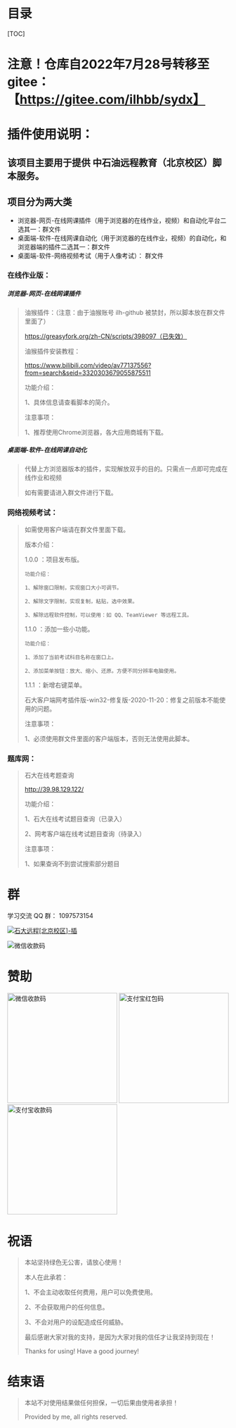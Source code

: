 # 目录

[TOC]

# 注意！仓库自2022年7月28号转移至gitee：【https://gitee.com/ilhbb/sydx】


# 插件使用说明：

## 该项目主要用于提供 中石油远程教育（北京校区）脚本服务。



## 项目分为两大类

-  浏览器-网页-在线网课插件（用于浏览器的在线作业，视频）和自动化平台二选其一：群文件 
-  桌面端-软件-在线网课自动化（用于浏览器的在线作业，视频）的自动化，和浏览器端的插件二选其一：群文件 
-  桌面端-软件-网络视频考试（用于人像考试）：    群文件 



### 在线作业版：

##### 浏览器-网页-在线网课插件

> 油猴插件：（注意：由于油猴账号 ilh-github 被禁封，所以脚本放在群文件里面了）
>
> https://greasyfork.org/zh-CN/scripts/398097（已失效）
>
> 油猴插件安装教程：
>
> https://www.bilibili.com/video/av77137556?from=search&seid=3320303679055875511
>
> 功能介绍：
>
> 	1、具体信息请查看脚本的简介。
>
> 注意事项：
>
> 	1、推荐使用Chrome浏览器，各大应用商城有下载。

##### 桌面端-软件-在线网课自动化

> 代替上方浏览器版本的插件，实现解放双手的目的。只需点一点即可完成在线作业和视频
>
> 如有需要请进入群文件进行下载。



### 网络视频考试：

> 如需使用客户端请在群文件里面下载。
>
> 版本介绍：
>
> 	1.0.0 ：项目发布版。 
> 	
> 	  功能介绍：
> 	  
> 	  1、解除窗口限制，实现窗口大小可调节。
> 	
> 	  2、解除文字限制，实现复制，粘贴，选中效果。
> 	
> 	  3、解除远程软件控制，可以使用：如 QQ、TeamViewer 等远程工具。
> 	
> 	
> 	1.1.0 ：添加一些小功能。
> 	
> 	  功能介绍：
> 	  
> 	  1、添加了当前考试科目名称在窗口上。
> 	
> 	  2、添加菜单按钮：放大、缩小、还原。方便不同分辨率电脑使用。
> 	
> 	1.1.1 ：新增右键菜单。
> 	
> 	石大客户端网考插件版-win32-修复版-2020-11-20：修复之前版本不能使用的问题。
>
> 
>
>
> 注意事项：
>
> 	1、必须使用群文件里面的客户端版本，否则无法使用此脚本。



### 题库网：

> 石大在线考题查询
>
> http://39.98.129.122/
>
> 功能介绍：
>
> 	1、石大在线考试题目查询（已录入）
> 	
> 	2、网考客户端在线考试题目查询（待录入）
>
> 注意事项：
>
> 	1、如果查询不到尝试搜索部分题目



# 群

<p>
    学习交流 QQ 群：
    <span style="user-select:all;">1097573154</span>
    &nbsp;&nbsp;
</p>
<p>
    <span >
        <a target="_blank" draggable="false" href="//shang.qq.com/wpa/qunwpa?idkey=cc57d6d510e9185aa4643444290f7e7b0d6d36143a8c63e416b09f92c2df8698">        
            <img border="0" draggable="false" src="http://pub.idqqimg.com/wpa/images/group.png" alt="石大远程[北京校区]-插" title="石大远程[北京校区]-插">
    </a>
</span> 
</p>
<p>
<img src="https://ilh-github.github.io/sydx/qq.png" alt="微信收款码" >
</p>









# 赞助

<img src="https://ilh-github.github.io/sydx/wx.d11c43d.png" alt="微信收款码"  width="250px">

<img src="https://ilh-github.github.io/sydx/zfbhb.c9260fb.jpg" alt="支付宝红包码"  width="250px" >

<img src="https://ilh-github.github.io/sydx/zfb.26b5c28.jpg" alt="支付宝收款码"  width="250px" >



# 祝语

> 本站坚持绿色无公害，请放心使用！
>
> 本人在此承若：
>
> 	 1、不会主动收取任何费用，用户可以免费使用。
> 	 
> 	 2、不会获取用户的任何信息。
> 	 
> 	 3、不会对用户的设配造成任何威胁。
>
> 最后感谢大家对我的支持，是因为大家对我的信任才让我坚持到现在！
>
> Thanks for using!
> Have a good journey!



# 结束语

> 本站不对使用结果做任何担保，一切后果由使用者承担！
>
> Provided by me, all rights reserved.
